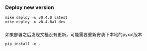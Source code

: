 ### Deploy new version

```
mike deploy -u v0.4.0 latest
mike deploy -u v0.4.0a1 dev
```

###
如果部署之后发现文档没有更新，可能需要重新安装下本地的pyxxl版本
```
pip install -e .
```
